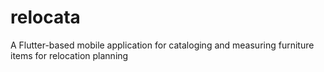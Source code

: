 # relocata
A Flutter-based mobile application for cataloging and measuring furniture items for relocation planning
